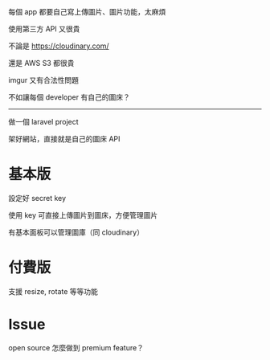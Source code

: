 每個 app 都要自己寫上傳圖片、圖片功能，太麻煩

使用第三方 API 又很貴

不論是 https://cloudinary.com/

還是 AWS S3 都很貴

imgur 又有合法性問題

不如讓每個 developer 有自己的圖床？

---

做一個 laravel project

架好網站，直接就是自己的圖床 API

# 基本版

設定好 secret key

使用 key 可直接上傳圖片到圖床，方便管理圖片

有基本面板可以管理圖庫（同 cloudinary）

# 付費版

支援 resize, rotate 等等功能

# Issue

open source 怎麼做到 premium feature？
